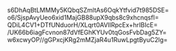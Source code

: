 s6DhAqBtLMMMy5KQbqSZmltAs6OqkYtfvid7t985DSE=
o6/SjspAvyUeo6xid1MajGB88upX9qbs8c9xhcnqsfI=
QDiL4CV1+DTfUNduorH/XLqrt0AVIlRpcEx+hrIBIcE=
/UK66b6iagFcvnon87dVfEGhKYUv0tqGosFvbDag5ZY=
w6xcwyOP//gGPxcjKRg2mMZjaR4u1RuwLpgtByuC2lg=
